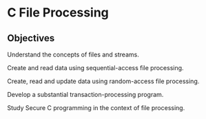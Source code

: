 # C File Processing

## Objectives

Understand the concepts of files and streams. 

Create and read data using sequential-access file processing. 

Create, read and update data using random-access file processing. 

Develop a substantial transaction-processing program. 

Study Secure C programming in the context of file processing.